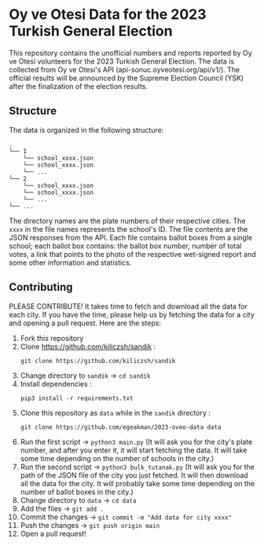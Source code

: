 # Oy ve Otesi Data for the 2023 Turkish General Election

This repository contains the unofficial numbers and reports reported by Oy ve Otesi volunteers for the 2023 Turkish General Election. The data is collected from Oy ve Otesi's API (api-sonuc.oyveotesi.org/api/v1/). The official results will be announced by the Supreme Election Council (YSK) after the finalization of the election results.

## Structure

The data is organized in the following structure:

```
.
└── 1
    └── school_xxxx.json
    └── school_xxxx.json
    └── ...
└── 2
    └── school_xxxx.json
    └── school_xxxx.json
    └── ...
└── ...
```

The directory names are the plate numbers of their respective cities. The ``xxxx`` in the file names represents the school's ID. The file contents are the JSON responses from the API. Each file contains ballot boxes from a single school; each ballot box contains: the ballot box number, number of total votes, a link that points to the photo of the respective wet-signed report and some other information and statistics.

## Contributing

PLEASE CONTRIBUTE! It takes time to fetch and download all the data for each city. If you have the time, please help us by fetching the data for a city and opening a pull request. Here are the steps:

1. Fork this repository
2. Clone https://github.com/kiliczsh/sandik :
   ```
   git clone https://github.com/kiliczsh/sandik
   ```
3. Change directory to ``sandik`` -> ``cd sandik``
4. Install dependencies :
   ```
   pip3 install -r requirements.txt
   ```
5. Clone this repository as ``data`` while in the ``sandik`` directory :
   ```
   git clone https://github.com/egeakman/2023-oveo-data data
   ```
6. Run the first script -> ``python3 main.py`` (It will ask you for the city's plate number, and after you enter it, it will start fetching the data. It will take some time depending on the number of schools in the city.)
7. Run the second script -> ``python3 bulk_tutanak.py`` (It will ask you for the path of the JSON file of the city you just fetched. It will then download all the data for the city. It will probably take some time depending on the number of ballot boxes in the city.)
8. Change directory to ``data`` -> ``cd data``
9.  Add the files -> ``git add .``
10. Commit the changes -> ``git commit -m "Add data for city xxxx"``
11. Push the changes -> ``git push origin main``
12. Open a pull request!
